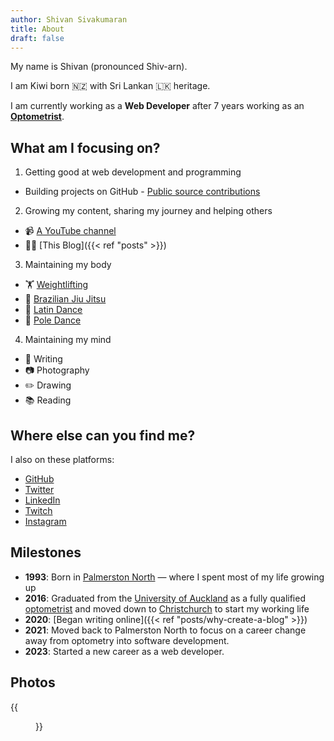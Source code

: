 ```yaml
---
author: Shivan Sivakumaran
title: About
draft: false
---
```


My name is Shivan (pronounced Shiv-arn).

I am Kiwi born 🇳🇿 with Sri Lankan 🇱🇰 heritage.

I am currently working as a **Web Developer** after 7 years working as an **[Optometrist](https://en.wikipedia.org/wiki/Optometry)**.

## What am I focusing on?

1. Getting good at web development and programming

- Building projects on GitHub - [Public source contributions](https://github.com/shivan-s)

2. Growing my content, sharing my journey and helping others

- 📹 [A YouTube channel](https://youtube.com/c/shivansivakumaran)
- ✍🏾 [This Blog]({{< ref "posts" >}})

3. Maintaining my body

- 🏋️ [Weightlifting](https://en.wikipedia.org/wiki/Olympic_weightlifting)
- 🥋 [Brazilian Jiu Jitsu](https://en.wikipedia.org/wiki/Brazilian_jiu-jitsu)
- 🕺 [Latin Dance](https://en.wikipedia.org/wiki/Latin_dance)
- 🕺 [Pole Dance](https://en.wikipedia.org/wiki/Pole_dance)

4. Maintaining my mind

- 📓 Writing
- 📷 Photography
- ✏️ Drawing
- 📚 Reading

## Where else can you find me?

I also on these platforms:

- [GitHub](https://github.com/shivan-s)
- [Twitter](https://twitter.com/shivan__s)
- [LinkedIn](https://linkedin.com/shivan-sivakumaran)
- [Twitch](https://twitch.com/shivan__s)
- [Instagram](https://instagram.com/shivan_s)

## Milestones

- **1993**: Born in [Palmerston North](https://en.wikipedia.org/wiki/Palmerston_North) — where I spent most of my life growing up
- **2016**: Graduated from the [University of Auckland](https://www.auckland.ac.nz/en.html) as a fully qualified [optometrist](https://en.wikipedia.org/wiki/Optometry) and moved down to [Christchurch](https://en.wikipedia.org/wiki/Christchurch) to start my working life
- **2020**: [Began writing online]({{< ref "posts/why-create-a-blog" >}})
- **2021**: Moved back to Palmerston North to focus on a career change away from optometry into software development.
- **2023**: Started a new career as a web developer.

## Photos

{{<figure src="/shivan-sivakumaran.jpg" alt="Black and white image of a man smiling" caption="Me at a Dance Festival">}}
